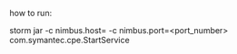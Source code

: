 how to run:

storm jar -c nimbus.host=<hostname> -c nimbus.port=<port_number> com.symantec.cpe.StartService <PropertyFile>
